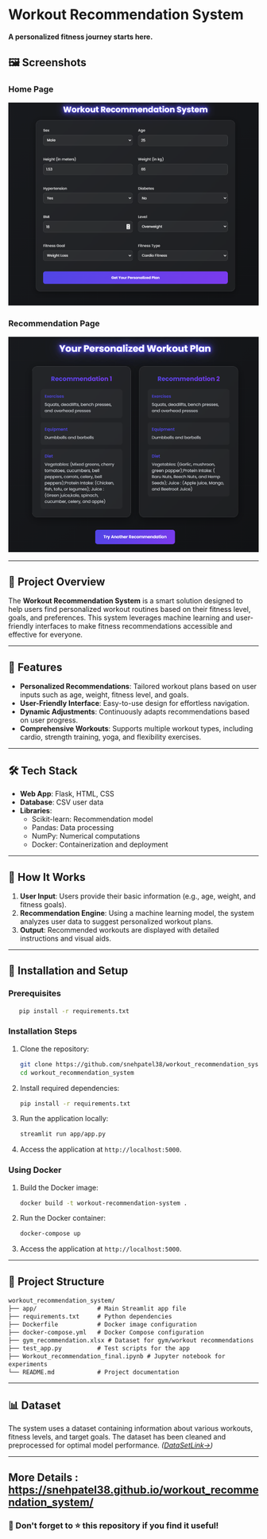 # Workout Recommendation System 
**A personalized fitness journey starts here.**

## 🖼️ Screenshots

### Home Page
![Home Page](app/images/home.png)

### Recommendation Page
![Recommendation Page](app/images/recommend.png)

---

## 🚀 Project Overview
The **Workout Recommendation System** is a smart solution designed to help users find personalized workout routines based on their fitness level, goals, and preferences. This system leverages machine learning and user-friendly interfaces to make fitness recommendations accessible and effective for everyone.

---

## 🔧 Features

- **Personalized Recommendations**: Tailored workout plans based on user inputs such as age, weight, fitness level, and goals.
- **User-Friendly Interface**: Easy-to-use design for effortless navigation.
- **Dynamic Adjustments**: Continuously adapts recommendations based on user progress.
- **Comprehensive Workouts**: Supports multiple workout types, including cardio, strength training, yoga, and flexibility exercises.

---

## 🛠️ Tech Stack

- **Web App**: Flask, HTML, CSS
- **Database**: CSV user data
- **Libraries**:
  - Scikit-learn: Recommendation model
  - Pandas: Data processing
  - NumPy: Numerical computations
  - Docker: Containerization and deployment

---

## 🎯 How It Works

1. **User Input**: Users provide their basic information (e.g., age, weight, and fitness goals).
2. **Recommendation Engine**: Using a machine learning model, the system analyzes user data to suggest personalized workout plans.
3. **Output**: Recommended workouts are displayed with detailed instructions and visual aids.

---

## 🧰 Installation and Setup

### Prerequisites
```bash
   pip install -r requirements.txt
```

### Installation Steps

1. Clone the repository:
   ```bash
   git clone https://github.com/snehpatel38/workout_recommendation_system.git
   cd workout_recommendation_system
   ```
2. Install required dependencies:
   ```bash
   pip install -r requirements.txt
   ```
3. Run the application locally:
   ```bash
   streamlit run app/app.py
   ```
4. Access the application at `http://localhost:5000`.

### Using Docker

1. Build the Docker image:
   ```bash
   docker build -t workout-recommendation-system .
   ```
2. Run the Docker container:
   ```bash
   docker-compose up
   ```
3. Access the application at `http://localhost:5000`.

---

## 📂 Project Structure

```
workout_recommendation_system/
├── app/                 # Main Streamlit app file
├── requirements.txt     # Python dependencies
├── Dockerfile           # Docker image configuration
├── docker-compose.yml   # Docker Compose configuration
├── gym_recommendation.xlsx # Dataset for gym/workout recommendations
├── test_app.py          # Test scripts for the app
├── Workout_recommendation_final.ipynb # Jupyter notebook for experiments
└── README.md            # Project documentation
```

---

## 📊 Dataset
The system uses a dataset containing information about various workouts, fitness levels, and target goals. The dataset has been cleaned and preprocessed for optimal model performance. *([DataSetLink->](https://data.mendeley.com/datasets/zw8mtbm5b9/1))*

---

## More Details : https://snehpatel38.github.io/workout_recommendation_system/

### 🌟 Don't forget to ⭐ this repository if you find it useful!
